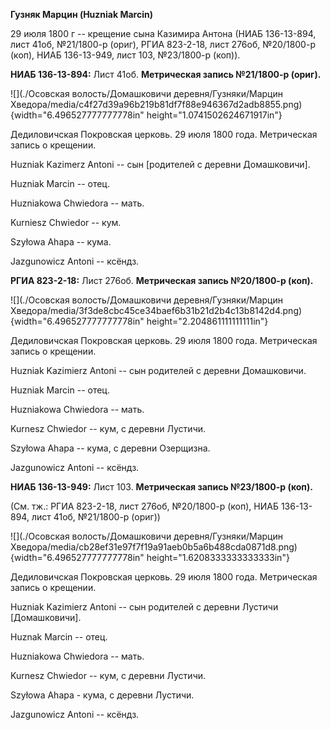 **Гузняк Марцин (Huzniak Marcin)**

29 июля 1800 г -- крещение сына Казимира Антона (НИАБ 136-13-894, лист
41об, №21/1800-р (ориг), РГИА 823-2-18, лист 276об, №20/1800-р (коп),
НИАБ 136-13-949, лист 103, №23/1800-р (коп)).

**НИАБ 136-13-894:** Лист 41об. **Метрическая запись №21/1800-р
(ориг).**

![](./Осовская волость/Домашковичи деревня/Гузняки/Марцин Хведора/media/c4f27d39a96b219b81df7f88e946367d2adb8855.png){width="6.496527777777778in"
height="1.0741502624671917in"}

Дедиловичская Покровская церковь. 29 июля 1800 года. Метрическая запись
о крещении.

Huzniak Kazimerz Antoni -- сын \[родителей с деревни Домашковичи\].

Huzniak Marcin -- отец.

Huzniakowa Chwiedora -- мать.

Kurniesz Chwiedor -- кум.

Szyłowa Ahapa -- кума.

Jazgunowicz Antoni -- ксёндз.

**РГИА 823-2-18:** Лист 276об. **Метрическая запись №20/1800-р (коп).**

![](./Осовская волость/Домашковичи деревня/Гузняки/Марцин Хведора/media/3f3de8cbc45ce34baef6b31b21d2b4c13b8142d4.png){width="6.496527777777778in"
height="2.204861111111111in"}

Дедиловичская Покровская церковь. 29 июля 1800 года. Метрическая запись
о крещении.

Huzniak Kazimierz Antoni -- сын родителей с деревни Домашковичи.

Huzniak Marcin -- отец.

Huzniakowa Chwiedora -- мать.

Kurnesz Chwiedor -- кум, с деревни Лустичи.

Szyłowa Ahapa -- кума, с деревни Озерщизна.

Jazgunowicz Antoni -- ксёндз.

**НИАБ 136-13-949:** Лист 103. **Метрическая запись №23/1800-р (коп).**

(См. тж.: РГИА 823-2-18, лист 276об, №20/1800-р (коп), НИАБ 136-13-894,
лист 41об, №21/1800-р (ориг))

![](./Осовская волость/Домашковичи деревня/Гузняки/Марцин Хведора/media/cb28ef31e97f7f19a91aeb0b5a6b488cda0871d8.png){width="6.496527777777778in"
height="1.6208333333333333in"}

Дедиловичская Покровская церковь. 29 июля 1800 года. Метрическая запись
о крещении.

Huzniak Kazimierz Antoni -- сын родителей с деревни Лустичи
\[Домашковичи\].

Huznak Marcin -- отец.

Huzniakowa Chwiedora -- мать.

Kurnesz Chwiedor -- кум, с деревни Лустичи.

Szyłowa Ahapa - кума, с деревни Лустичи.

Jazgunowicz Antoni -- ксёндз.
